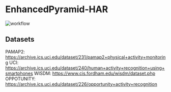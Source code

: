 # EnhancedPyramid-HAR

![workflow](https://github.com/FudanBSRL/EnhancedPyramid-HAR/assets/144869252/b7e80f00-4feb-4f15-8f63-7c6104b7805f)

## Datasets
PAMAP2: https://archive.ics.uci.edu/dataset/231/pamap2+physical+activity+monitoring
UCI: https://archive.ics.uci.edu/dataset/240/human+activity+recognition+using+smartphones
WISDM: https://www.cis.fordham.edu/wisdm/dataset.php
OPPOTUNITY: https://archive.ics.uci.edu/dataset/226/opportunity+activity+recognition
